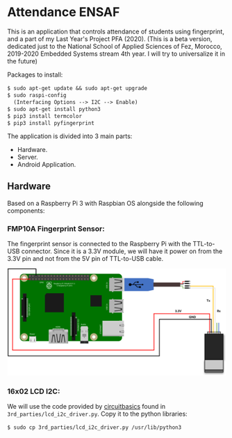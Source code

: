 # Attendance ENSAF
This is an application that controls attendance of students using fingerprint, and a part of my Last Year's Project PFA (2020).
(This is a beta version, dedicated just to the National School of Applied Sciences of Fez, Morocco, 2019-2020 Embedded Systems stream 4th year. I will try to universalize it in the future)

Packages to install:
```Linux
$ sudo apt-get update && sudo apt-get upgrade
$ sudo raspi-config
  (Interfacing Options --> I2C --> Enable)
$ sudo apt-get install python3
$ pip3 install termcolor
$ pip3 install pyfingerprint
```

The application is divided into 3 main parts:
- Hardware.
- Server.
- Android Application.

## Hardware
Based on a Raspberry Pi 3 with Raspbian OS alongside the following components:

### FMP10A Fingerprint Sensor:
The fingerprint sensor is connected to the Raspberry Pi with the TTL-to-USB connector. Since it is a 3.3V module, we will have it power on from the 3.3V pin and not from the 5V pin of TTL-to-USB cable.
<p align="center">
<img src="img/img01.png" width="700">
</p>

### 16x02 LCD I2C:
We will use the code provided by [circuitbasics](https://www.circuitbasics.com/raspberry-pi-i2c-lcd-set-up-and-programming/) found in `3rd_parties/lcd_i2c_driver.py`. Copy it to the python libraries:
```Linux
$ sudo cp 3rd_parties/lcd_i2c_driver.py /usr/lib/python3
```
